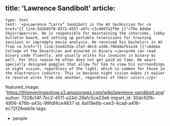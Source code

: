 title: 'Lawrence Sandibolt'
article:
  -
    type: text
    text: '<p>Lawrence “Larry” Sandibolt is the AV technician for <a href="{{ link:5d2b95f8-0372-4557-a97c-c3c40d7a2f9e }}">The Adobe Skyscraper</a>. He is responsible for maintaining the intercoms, lobby bulletin board, and setting up portable televisions for training sessions or impromptu movie analysis. He received his bachelors in AV from <a href="{{ link:51ed25da-27a7-46c9-a10b-70bddafb1e34 }}">Adobe College of the Desert</a> and minored in Binary.</p><p>He can read binary code fluently, and usually writes his invoices in binary as well. For this reason he often does not get paid on time. He wears specially designed goggles that allow for him to view his surroundings in night vision, regardless of the light, which is common for those in the electronics industry. This is because night vision makes it easier to resolve wires from one another, regardless of their colors.</p>'
featured_image: 'https://thiseveningsshow.s3.amazonaws.com/wiki/lawrence-sandibolt.png'
author: 7328c14f-7ec2-4511-a24d-29a1c5ce23eb
import_id: 30dc92fb-4956-479b-a43c-99fdf4ce4837
id: 8a119e6b-cee3-4cad-a416-ec72f26ebb1e
tags:
  - people
